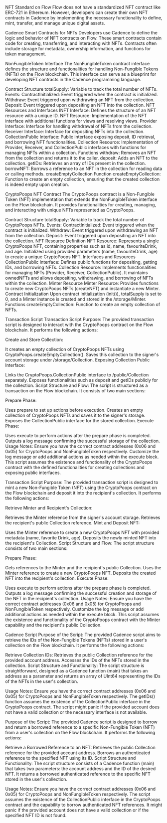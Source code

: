 NFT Standard on Flow
Flow does not have a standardized NFT contract like ERC-721 in Ethereum. However, developers can create their own NFT contracts in Cadence by implementing the necessary functionality to define, mint, transfer, and manage unique digital assets.

Cadence Smart Contracts for NFTs
Developers use Cadence to define the logic and behavior of NFT contracts on Flow. These smart contracts contain code for creating, transferring, and interacting with NFTs. Contracts often include storage for metadata, ownership information, and functions for token management.

NonFungibleToken Interface
The NonFungibleToken contract interface defines the structure and functionalities for handling Non-Fungible Tokens (NFTs) on the Flow blockchain. This interface can serve as a blueprint for developing NFT contracts in the Cadence programming language.

Contract Structure
totalSupply: Variable to track the total number of NFTs.
Events:
ContractInitialized: Event triggered when the contract is initialized.
Withdraw: Event triggered upon withdrawing an NFT from the collection.
Deposit: Event triggered upon depositing an NFT into the collection.
NFT Resources and Interfaces
INFT Interface: Defines the structure of an NFT resource with a unique ID.
NFT Resource: Implementation of the NFT interface with additional functions for views and resolving views.
Provider Interface: Interface for handling withdrawal of NFTs from the collection.
Receiver Interface: Interface for depositing NFTs into the collection.
CollectionPublic Interface: Public interface exposing deposit, ID retrieval, and borrowing NFT functionalities.
Collection Resource: Implementation of Provider, Receiver, and CollectionPublic interfaces with functions for managing NFTs within a collection.
Functions
withdraw: Removes an NFT from the collection and returns it to the caller.
deposit: Adds an NFT to the collection.
getIDs: Retrieves an array of IDs present in the collection.
borrowNFT: Borrows a reference to an NFT in the collection for reading data or calling methods.
createEmptyCollection Function
createEmptyCollection: Function to create an empty collection, ensuring that the created collection is indeed empty upon creation.


CryptoPoops NFT Contract
The CryptoPoops contract is a Non-Fungible Token (NFT) implementation that extends the NonFungibleToken interface on the Flow blockchain. It provides functionalities for creating, managing, and interacting with unique NFTs represented as CryptoPoops.

Contract Structure
totalSupply: Variable to track the total number of CryptoPoops NFTs.
Events:
ContractInitialized: Event triggered when the contract is initialized.
Withdraw: Event triggered upon withdrawing an NFT from the collection.
Deposit: Event triggered upon depositing an NFT into the collection.
NFT Resource Definition
NFT Resource: Represents a single CryptoPoops NFT, containing properties such as id, name, favouriteDrink, and age.
Initialized using provided parameters (name, favouriteDrink, age) to create a unique CryptoPoops NFT.
Interfaces and Resources
CollectionPublic Interface: Defines public functions for depositing, getting IDs, and borrowing NFTs.
Collection Resource: Implements functionalities for managing NFTs (Provider, Receiver, CollectionPublic). It maintains ownedNFTs and allows depositing, withdrawing, and borrowing of NFTs within the collection.
Minter Resource
Minter Resource: Provides functions to create new CryptoPoops NFTs (createNFT) and instantiate a new Minter.
Contract Initialization
Upon contract initialization (init()), totalSupply is set to 0, and a Minter instance is created and stored in the /storage/Minter.
Functions
createEmptyCollection: Function to create an empty collection of NFTs.

 Transaction Script
Transaction Script Purpose:
The provided transaction script is designed to interact with the CryptoPoops contract on the Flow blockchain. It performs the following actions:

Create and Store Collection:

It creates an empty collection of CryptoPoops NFTs using CryptoPoops.createEmptyCollection().
Saves this collection to the signer's account storage under /storage/Collection.
Exposing Collection Public Interface:

Links the CryptoPoops.CollectionPublic interface to /public/Collection separately.
Exposes functionalities such as deposit and getIDs publicly for the collection.
Script Structure and Flow:
The script is structured as a transaction on the Flow blockchain. It consists of two main sections:

Prepare Phase:

Uses prepare to set up actions before execution.
Creates an empty collection of CryptoPoops NFTs and saves it to the signer's storage.
Exposes the CollectionPublic interface for the stored collection.
Execute Phase:

Uses execute to perform actions after the prepare phase is completed.
Outputs a log message confirming the successful storage of the collection.
Usage Notes:
Ensure you have the correct contract addresses (0x06 and 0x05) for CryptoPoops and NonFungibleToken respectively.
Customize the log message or add additional actions as needed within the execute block.
This script assumes the existence and functionality of the CryptoPoops contract with the defined functionalities for creating collections and exposing public interfaces.


Transaction Script Purpose:
The provided transaction script is designed to mint a new Non-Fungible Token (NFT) using the CryptoPoops contract on the Flow blockchain and deposit it into the recipient's collection. It performs the following actions:

Retrieve Minter and Recipient's Collection:

Retrieves the Minter reference from the signer's account storage.
Retrieves the recipient's public Collection reference.
Mint and Deposit NFT:

Uses the Minter reference to create a new CryptoPoops NFT with provided metadata (name, favorite Drink, age).
Deposits the newly minted NFT into the recipient's Collection.
Script Structure and Flow:
The script structure consists of two main sections:

Prepare Phase:

Gets references to the Minter and the recipient's public Collection.
Uses the Minter reference to create a new CryptoPoops NFT.
Deposits the created NFT into the recipient's collection.
Execute Phase:

Uses execute to perform actions after the prepare phase is completed.
Outputs a log message confirming the successful creation and storage of the NFT in the recipient's collection.
Usage Notes:
Ensure you have the correct contract addresses (0x06 and 0x05) for CryptoPoops and NonFungibleToken respectively.
Customize the log message or add additional actions as needed within the execute block.
This script assumes the existence and functionality of the CryptoPoops contract with the Minter capability and the recipient's public Collection.



 Cadence Script
Purpose of the Script:
The provided Cadence script aims to retrieve the IDs of the Non-Fungible Tokens (NFTs) stored in a user's collection on the Flow blockchain. It performs the following actions:

Retrieve Collection IDs:
Retrieves the public Collection reference for the provided account address.
Accesses the IDs of the NFTs stored in the collection.
Script Structure and Functionality:
The script structure is straightforward, designed as a Cadence function (main) that takes an address as a parameter and returns an array of UInt64 representing the IDs of the NFTs in the user's collection.

Usage Notes:
Ensure you have the correct contract addresses (0x06 and 0x05) for CryptoPoops and NonFungibleToken respectively.
The getIDs() function assumes the existence of the CollectionPublic interface in the CryptoPoops contract.
The script might panic if the provided account does not have a valid collection or the necessary interface is not available.

Purpose of the Script:
The provided Cadence script is designed to borrow and return a borrowed reference to a specific Non-Fungible Token (NFT) from a user's collection on the Flow blockchain. It performs the following actions:

Retrieve a Borrowed Reference to an NFT:
Retrieves the public Collection reference for the provided account address.
Borrows an authenticated reference to the specified NFT using its ID.
Script Structure and Functionality:
The script structure consists of a Cadence function (main) that takes two parameters: the account address and the ID of the desired NFT. It returns a borrowed authenticated reference to the specific NFT stored in the user's collection.

Usage Notes:
Ensure you have the correct contract addresses (0x06 and 0x05) for CryptoPoops and NonFungibleToken respectively.
The script assumes the existence of the CollectionPublic interface in the CryptoPoops contract and the capability to borrow authenticated NFT references.
It might panic if the provided account does not have a valid collection or if the specified NFT ID is not found.
